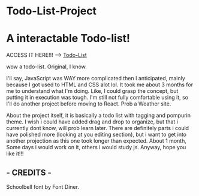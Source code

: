 # Todo-List-Project
<h1>A interactable Todo-list!</h1>

ACCESS IT HERE!!! --> <a href="#">Todo-List</a>

<p>wow a todo-list. Original, I know.</p>

<p>I'll say, JavaScript was WAY more complicated then I anticipated, mainly because I got used to HTML and CSS alot lol. It took me about 3 months for me to understand what I'm doing. Like, I could grasp the concept, but putting it in execution was tough. I'm still not fully comfortable using it, so I'll do another project before moving to React. Prob a Weather site.</p>

<p>About the project itself, it is basically a todo list with tagging and pompurin theme. I wish i could have added drag and drop to organize, but that i currently dont know, will prob learn later. There are definitely parts i could have polished more (looking at you editing section), but i want to get into another projection as this one took longer than expected. About 1 month, Some days i would work on it, others i would study js. Anyway, hope you like it!!!</p>


<h2>- CREDITS -</h2>

<p>Schoolbell font by Font Diner.</p>

